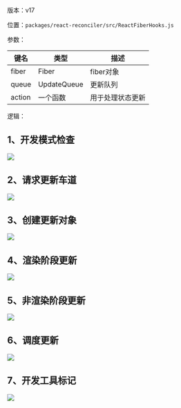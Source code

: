 版本：v17

位置：`packages/react-reconciler/src/ReactFiberHooks.js`

参数：

| 键名   | 类型        | 描述             |
| ------ | ----------- | ---------------- |
| fiber  | Fiber       | fiber对象        |
| queue  | UpdateQueue | 更新队列         |
| action | 一个函数    | 用于处理状态更新 |

逻辑：

## 1、开发模式检查

![](https://gitee.com/lao-jiawei/photo-gallery/raw/master/images/react/dispatchSetState_1.jfif)

## 2、请求更新车道

![](https://gitee.com/lao-jiawei/photo-gallery/raw/master/images/react/dispatchSetState_2.jfif)

## 3、创建更新对象

![](https://gitee.com/lao-jiawei/photo-gallery/raw/master/images/react/dispatchSetState_3.jfif)

## 4、渲染阶段更新

![](https://gitee.com/lao-jiawei/photo-gallery/raw/master/images/react/dispatchSetState_4.jfif)

## 5、非渲染阶段更新

![](https://gitee.com/lao-jiawei/photo-gallery/raw/master/images/react/dispatchSetState_5.jfif)

## 6、调度更新

![](https://gitee.com/lao-jiawei/photo-gallery/raw/master/images/react/dispatchSetState_6.jfif)

## 7、开发工具标记

![](https://gitee.com/lao-jiawei/photo-gallery/raw/master/images/react/dispatchSetState_7.jfif)